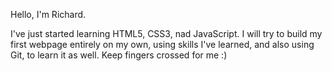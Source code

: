 Hello, I'm Richard.

I've just started learning HTML5, CSS3, nad JavaScript. 
I will try to build my first webpage entirely on my own, using skills I've learned, and also using Git, to learn it as well.
Keep fingers crossed for me :)